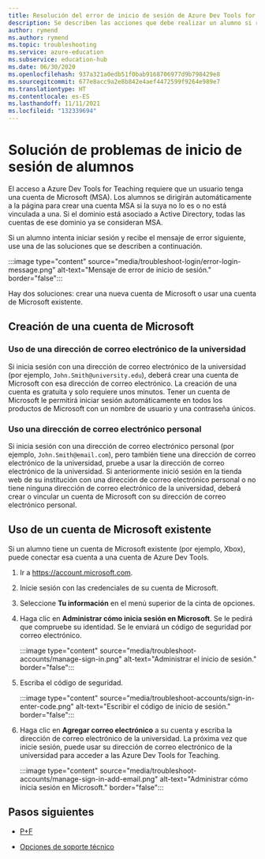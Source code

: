 ```yaml
---
title: Resolución del error de inicio de sesión de Azure Dev Tools for Teaching
description: Se describen las acciones que debe realizar un alumno si reciben un mensaje de error al iniciar sesión en Azure Dev Tools for Teaching.
author: rymend
ms.author: rymend
ms.topic: troubleshooting
ms.service: azure-education
ms.subservice: education-hub
ms.date: 06/30/2020
ms.openlocfilehash: 937a321a0edb51f0bab9168706977d9b798429e8
ms.sourcegitcommit: 677e8acc9a2e8b842e4aef4472599f9264e989e7
ms.translationtype: HT
ms.contentlocale: es-ES
ms.lasthandoff: 11/11/2021
ms.locfileid: "132339694"
---
```

# <a name="troubleshooting-student-login-issues"></a>Solución de problemas de inicio de sesión de alumnos
El acceso a Azure Dev Tools for Teaching requiere que un usuario tenga una cuenta de Microsoft (MSA). Los alumnos se dirigirán automáticamente a la página para crear una cuenta MSA si la suya no lo es o no está vinculada a una. Si el dominio está asociado a Active Directory, todas las cuentas de ese dominio ya se consideran MSA.

Si un alumno intenta iniciar sesión y recibe el mensaje de error siguiente, use una de las soluciones que se describen a continuación.

:::image type="content" source="media/troubleshoot-login/error-login-message.png" alt-text="Mensaje de error de inicio de sesión." border="false":::

Hay dos soluciones: crear una nueva cuenta de Microsoft o usar una cuenta de Microsoft existente.

## <a name="create-a-new-microsoft-account"></a>Creación de una cuenta de Microsoft
### <a name="use-a-university-email-address"></a>Uso de una dirección de correo electrónico de la universidad
Si inicia sesión con una dirección de correo electrónico de la universidad (por ejemplo, `John.Smith@university.edu`), deberá crear una cuenta de Microsoft con esa dirección de correo electrónico. La creación de una cuenta es gratuita y solo requiere unos minutos. Tener un cuenta de Microsoft le permitirá iniciar sesión automáticamente en todos los productos de Microsoft con un nombre de usuario y una contraseña únicos.

### <a name="use-a-personal-email-address"></a>Uso una dirección de correo electrónico personal
Si inicia sesión con una dirección de correo electrónico personal (por ejemplo, `John.Smith@email.com`), pero también tiene una dirección de correo electrónico de la universidad, pruebe a usar la dirección de correo electrónico de la universidad. Si anteriormente inició sesión en la tienda web de su institución con una dirección de correo electrónico personal o no tiene ninguna dirección de correo electrónico de la universidad, deberá crear o vincular un cuenta de Microsoft con su dirección de correo electrónico personal.

## <a name="use-an-existing-microsoft-account"></a>Uso de un cuenta de Microsoft existente
Si un alumno tiene un cuenta de Microsoft existente (por ejemplo, Xbox), puede conectar esa cuenta a una cuenta de Azure Dev Tools.

1. Ir a https://account.microsoft.com.
1. Inicie sesión con las credenciales de su cuenta de Microsoft.
1. Seleccione **Tu información** en el menú superior de la cinta de opciones.

1. Haga clic en **Administrar cómo inicia sesión en Microsoft**. Se le pedirá que compruebe su identidad. Se le enviará un código de seguridad por correo electrónico.

    :::image type="content" source="media/troubleshoot-accounts/manage-sign-in.png" alt-text="Administrar el inicio de sesión." border="false":::

1. Escriba el código de seguridad.

    :::image type="content" source="media/troubleshoot-accounts/sign-in-enter-code.png" alt-text="Escribir el código de inicio de sesión." border="false":::

1. Haga clic en **Agregar correo electrónico** a su cuenta y escriba la dirección de correo electrónico de la universidad.
La próxima vez que inicie sesión, puede usar su dirección de correo electrónico de la universidad para acceder a las Azure Dev Tools for Teaching.

    :::image type="content" source="media/troubleshoot-accounts/manage-sign-in-add-email.png" alt-text="Administrar cómo inicia sesión en Microsoft." border="false":::

## <a name="next-steps"></a>Pasos siguientes
- [P+F](program-faq.yml)

- [Opciones de soporte técnico](program-support.md)
